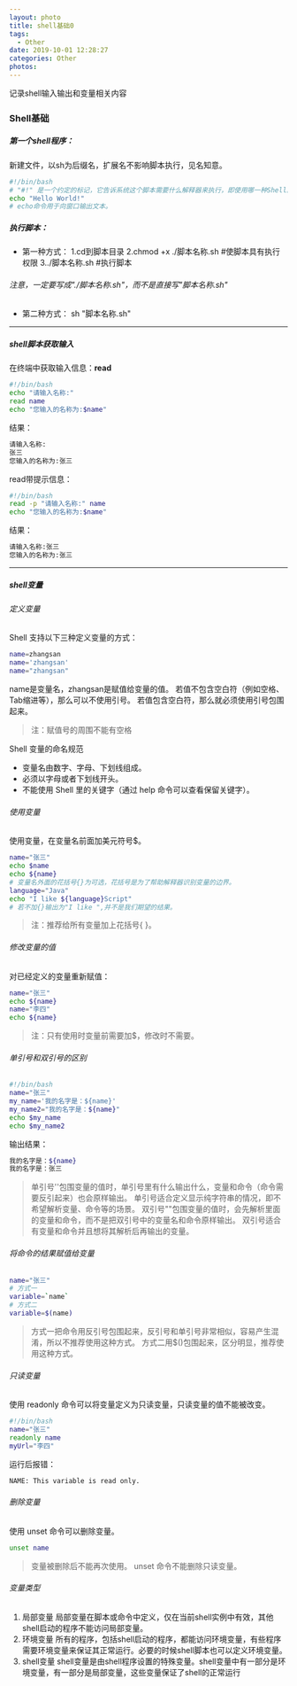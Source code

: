 ```yaml
---
layout: photo
title: shell基础0
tags:
  - Other
date: 2019-10-01 12:28:27
categories: Other
photos:
---
```


记录shell输入输出和变量相关内容

<!--more-->

### Shell基础
##### 第一个shell程序：
新建文件，以sh为后缀名，扩展名不影响脚本执行，见名知意。
```bash
#!/bin/bash
# "#!" 是一个约定的标记，它告诉系统这个脚本需要什么解释器来执行，即使用哪一种Shell。
echo "Hello World!"
# echo命令用于向窗口输出文本。
```
##### 执行脚本：
- 第一种方式：
  1.cd到脚本目录
  2.chmod +x ./脚本名称.sh  #使脚本具有执行权限
  3../脚本名称.sh  #执行脚本
###### 注意，一定要写成"./脚本名称.sh"，而不是直接写"脚本名称.sh"
- 第二种方式：
	sh "脚本名称.sh"

-------

##### shell脚本获取输入
在终端中获取输入信息：**read**
```bash
#!/bin/bash
echo "请输入名称:"
read name
echo "您输入的名称为:$name"
```
结果：
```bash
请输入名称:
张三
您输入的名称为:张三
```
read带提示信息：
```bash
#!/bin/bash
read -p "请输入名称:" name
echo "您输入的名称为:$name"
```
结果：
```bash
请输入名称:张三
您输入的名称为:张三
```

-----

##### shell变量
###### 定义变量
Shell 支持以下三种定义变量的方式：
```bash
name=zhangsan
name='zhangsan'
name="zhangsan"
```
name是变量名，zhangsan是赋值给变量的值。
若值不包含空白符（例如空格、Tab缩进等），那么可以不使用引号。
若值包含空白符，那么就必须使用引号包围起来。
> 注：赋值号的周围不能有空格

Shell 变量的命名规范
- 变量名由数字、字母、下划线组成。
- 必须以字母或者下划线开头。
- 不能使用 Shell 里的关键字（通过 help 命令可以查看保留关键字）。
###### 使用变量
使用变量，在变量名前面加美元符号$。
```bash
name="张三"
echo $name
echo ${name}
# 变量名外面的花括号{}为可选，花括号是为了帮助解释器识别变量的边界。
language="Java"
echo "I like ${language}Script"
# 若不加{}输出为"I like ",并不是我们期望的结果。
```
> 注：推荐给所有变量加上花括号{ }。

###### 修改变量的值
对已经定义的变量重新赋值：
```bash
name="张三"
echo ${name}
name="李四"
echo ${name}
```
> 注：只有使用时变量前需要加$，修改时不需要。

###### 单引号和双引号的区别
```bash
#!/bin/bash
name="张三"
my_name='我的名字是：${name}'
my_name2="我的名字是：${name}"
echo $my_name
echo $my_name2
```
输出结果：
```bash
我的名字是：${name}
我的名字是：张三
```
> 单引号''包围变量的值时，单引号里有什么输出什么，变量和命令（命令需要反引起来）也会原样输出。
> 单引号适合定义显示纯字符串的情况，即不希望解析变量、命令等的场景。
> 双引号""包围变量的值时，会先解析里面的变量和命令，而不是把双引号中的变量名和命令原样输出。
> 双引号适合有变量和命令并且想将其解析后再输出的变量。
###### 将命令的结果赋值给变量

```bash
name="张三"
# 方式一
variable=`name`
# 方式二
variable=$(name)
```
> 方式一把命令用反引号包围起来，反引号和单引号非常相似，容易产生混淆，所以不推荐使用这种方式。
> 方式二用$()包围起来，区分明显，推荐使用这种方式。
###### 只读变量
使用 readonly 命令可以将变量定义为只读变量，只读变量的值不能被改变。
```bash
#!/bin/bash
name="张三"
readonly name
myUrl="李四"
```
运行后报错：
```bash
NAME: This variable is read only.
```
###### 删除变量
使用 unset 命令可以删除变量。
```bash
unset name
```
> 变量被删除后不能再次使用。
> unset 命令不能删除只读变量。
###### 变量类型
1. 局部变量
局部变量在脚本或命令中定义，仅在当前shell实例中有效，其他shell启动的程序不能访问局部变量。
2. 环境变量
所有的程序，包括shell启动的程序，都能访问环境变量，有些程序需要环境变量来保证其正常运行。必要的时候shell脚本也可以定义环境变量。
3. shell变量
shell变量是由shell程序设置的特殊变量。shell变量中有一部分是环境变量，有一部分是局部变量，这些变量保证了shell的正常运行
